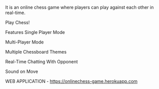 It is an online chess game where players can play against each other in real-time.

Play Chess!

Features
 Single Player Mode

 Multi-Player Mode

 Multiple Chessboard Themes

 Real-Time Chatting With Opponent

 Sound on Move

WEB APPLICATION - https://onlinechess-game.herokuapp.com
